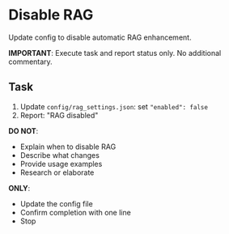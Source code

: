 # Disable RAG

Update config to disable automatic RAG enhancement.

**IMPORTANT**: Execute task and report status only. No additional commentary.

## Task

1. Update `config/rag_settings.json`: set `"enabled": false`
2. Report: "RAG disabled"

**DO NOT**:
- Explain when to disable RAG
- Describe what changes
- Provide usage examples
- Research or elaborate

**ONLY**:
- Update the config file
- Confirm completion with one line
- Stop